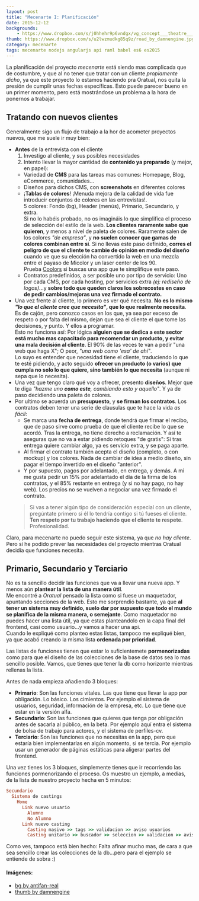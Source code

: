 ```yaml
---
layout: post
title: "Mecenarte I: Planificación"
date: 2015-12-12
backgrounds:
    - https://www.dropbox.com/s/j0hhehr9p6vndgx/vg_concept___theatre___by_antifan_real.jpg?dl=1
thumb: https://www.dropbox.com/s/u2lwzmudkg85q9z/road_by_damnengine.jpg?dl=1
category: mecenarte
tags: mecenarte nodejs angularjs api raml babel es6 es2015
---
```


La planificación del proyecto *mecenarte* está siendo mas complicada que de costumbre, y que al no tener que tratar con un cliente *propiamente dicho*, ya que este proyecto lo estamos haciendo pra Oratual, nos quita la presión de cumplir unas fechas específicas. Esto puede parecer bueno en un primer momento, pero está mostrándose un problema a la hora de ponernos a trabajar.  

## Tratando con nuevos clientes

Generalmente sigo un flujo de trabajo a la hor de acometer proyectos nuevos, que me suele ir muy bien:  

* **Antes** de la entrevista con el cliente
  1. Investigo al cliente, y sus posibles necesidades
  2. Intento llevar la mayor cantidad de **contenido ya preparado** (y mejor, en papel):
    * Variedad de **CMS** para las tareas mas comunes: Homepage, Blog, eCommerce, comunidades...
    * Diseños para dichos CMS, con **screenshots** en diferentes colores
    * ¡**Tablas de colores**! ¡Menuda mejora de la calidad de vida fue introducir conjuntos de colores en las entrevistas!.  
     5 colores: Fondo (bg), Header (menús), Primario, Secundario, y extra.  
     Si no lo habéis probado, no os imagináis lo que simplifica el proceso de selección del estilo de la web. **Los clientes raramente sabe que quieren**, y menos a nivel de paleta de colores. Raramente salen de los colores *"de empresa"*, y **no suelen conocer que gamas de colores combinan entre si**. Si no llevas este paso definido, **corres el peligro de que el cliente te cambie de opinión en medio del diseño** cuando ve que su elección ha convertido la web en una mezcla entre el payaso de Micolor y un laser center de los 90.  
     Prueba [Coolors](https://coolors.co) si buscas una app que te simplifique este paso.
    * Contratos predefinidos, a ser posible uno por tipo de servicio: Uno por cada CMS, por cada hosting, por servicios extra *(ej: rediseño de logos)*...y **sobre todo que queden claros los sobrecostes en caso de pedir cambios/mejoras una vez firmado el contrato.**  
*  Una vez frente al cliente, lo primero es ver qué necesita. **No es lo mismo *"lo que el cliente cree que necesita"*, que lo que realmente necesita**.  
Es de cajón, pero conozco casos en los que, ya sea por exceso de respeto o por falta del mismo, dejan que sea el cliente el que tome las decisiones, y punto. Y ellos a programar.  
Esto no funciona así: Por lógica **alguien que se dedica a este sector está mucho mas capacitado para recomendar un producto, y evitar una mala decisión al cliente**. El 90% de las veces te van a pedir "una web que haga X"; O peor, *"una web como 'esa' de ahí"*.  
Lo suyo es entender que necesidad tiene el cliente, traduciendo lo que te esté pidiendo, y acto seguido **ofrecer un producto (o varios) que cumpla no solo lo que quiere, sino también lo que necesita** (aunque ni sepa que lo necesita).
* Una vez que tengo claro qué voy a ofrecer, presento **diseños**. Mejor que te diga *"hazme uno **como este**, cambiando esto y aquello"*. Y ya de paso decidiendo una paleta de colores.  
* Por ultimo se acuerda un **presupuesto**, y **se firman los contratos**. Los contratos deben tener una serie de clausulas que te hace la vida *as fácil*:
  * Se marca una **fecha de entrega**, donde tendrá que firmar el recibo, que de paso sirve como prueba de que el cliente recibe lo que se acordó. Tras la entrega, no tiene derecho a reclamación. Y así te aseguras que no va a estar pidiendo retoques "de gratis": Si tras entrega quiere cambiar algo, ya es servicio extra, y se paga aparte.
  * Al firmar el contrato también acepta el diseño (completo, o con mockup) y los colores. Nada de cambiar de idea a medio diseño, sin pagar el tiempo invertido en el diseño "anterior".
  * Y por supuesto, pagos por adelantado, en entrega, y demás. A mi me gusta pedir un 15% por adelantado el día de la firma de los contratos, y el 85% restante en entrega (y si no hay pago, no hay web). Los precios no se vuelven a negociar una vez firmado el contrato.  
  > Si vas a tener algún tipo de consideración especial con un cliente, pregúntate primero si él lo tendría contigo si tú fueses el cliente. **Ten respeto por tu trabajo haciendo que el cliente te respete**. Profesionalidad.
  
Claro, para mecenarte no puedo seguir este sistema, ya que *no hay cliente*. Pero sí he podido prever las necesidades del proyecto mientras Oratual decidía que funciones necesita.

## Primario, Secundario y Terciario

No es ta sencillo decidir las funciones que va a llevar una nueva app. Y menos aún **plantear la lista de una manera útil**.  
Me encontré a *Oratual* pensado la lista como si fuese un maquetador, apuntando secciones de la web. Esto me sorprendió bastante, ya que **al tener un sistema muy definido, suelo dar por supuesto que todo el mundo se planifica de la misma manera, o semejante**. Como maquetador no puedes hacer una lista útil, ya que estas planteandolo en la capa final del frontend, casi como usuario...y vamos a hacer una api.  
Cuando le expliqué como planteo estas listas, tampoco me expliqué bien, ya que acabó creando la misma lista **ordenada por prioridad**.  

Las listas de funciones tienen que estar lo suficientemete **pormenorizadas** como para que el diseño de las colecciones de la base de datos sea lo mas sencillo posible. Vamos, que tienes que tener la db como horizonte mientras rellenas la lista.  

Antes de nada empieza añadiendo 3 bloques:  

* **Primario**: Son las funciones vitales. Las que tiene que llevar la app por obligación. Lo básico. Los cimientos. Por ejemplo el sistema de usuarios, seguridad, información de la empresa, etc. Lo que tiene que estar en la versión alfa.
* **Secundario**: Son las funciones que quieres que tenga por obligación antes de sacarla al público, en la beta. Por ejemplo aquí entra el sistema de bolsa de trabajo para actores, y el sistema de perfiles-cv. 
* **Terciario**: Son las funciones que no necesitas en la app, pero que estaría bien implementarlas en algún momento, si se tercia. Por ejemplo usar un generador de páginas estáticas para aligerar partes del frontend.  

Una vez tienes los 3 bloques, simplemente tienes que ir recorriendo las funciones pormenorizando el proceso. Os muestro un ejemplo, a medias, de la lista de nuestro proyecto hecha en 5 minutos:  
```ruby
Secundario
  Sistema de castings
    Home
      Link nuevo usuario
        Alumno
        No Alumno
      Link nuevo casting
        Casting masivo >> tags >> validacion >> aviso usuarios
        Casting unitario >> buscador >> seleccion >> validacion >> aviso usuario 
```
Como ves, tampoco está bien hecho: Falta afinar mucho mas, de cara a que sea sencillo crear las colecciones de la db...pero para el ejemplo se entiende de sobra :)
 
 
 
#### Imágenes:
* [bg by antifan-real](http://antifan-real.deviantart.com/art/VG-Concept-Theatre-132063505)  
* [thumb by damnengine](http://damnengine.deviantart.com/art/Road-58172753)

